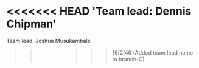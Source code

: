 <<<<<<< HEAD
'Team lead: Dennis Chipman'   
=======
Team lead: Joshua Musukambale
>>>>>>> 16f2f46 (Added team lead name to branch-C)
